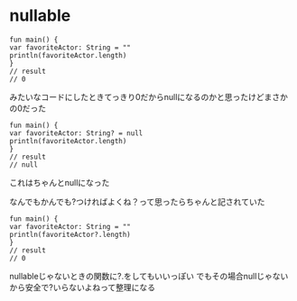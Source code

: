 # nullable
```
fun main() {
var favoriteActor: String = ""
println(favoriteActor.length)
}
// result
// 0
```
みたいなコードにしたときてっきり0だからnullになるのかと思ったけどまさかの0だった

```
fun main() {
var favoriteActor: String? = null
println(favoriteActor.length)
}
// result
// null
```
これはちゃんとnullになった


なんでもかんでも?つければよくね？って思ったらちゃんと記されていた
```
fun main() {
var favoriteActor: String = ""
println(favoriteActor?.length)
}
// result
// 0
```
nullableじゃないときの関数に?.をしてもいいっぽい
でもその場合nullじゃないから安全で?いらないよねって整理になる